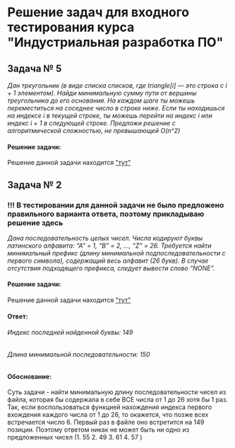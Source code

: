 #  Решение задач для входного тестирования курса "Индустриальная разработка ПО"

 ## Задача № 5
*Дан треугольник (в виде списка списков, где triangle[i] — это строка с i + 1 элементом). Найди минимальную сумму пути от вершины треугольника до его основания.
На каждом шаге ты можешь переместиться на соседнее число в строке ниже. Если ты находишься на индексе i в текущей строке, ты можешь перейти на индекс i или индекс i + 1 в следующей строке.
Предложи решение с алгоритмической сложностью, не превышающей O(n^2)*

#### Решение задачи:
Решение данной задачи находится ["тут"](https://github.com/BerezkaVika/entrance_testing/blob/main/untitled4/Program5.java)


 ## Задача № 2
 ### !!! В тестировании для данной задачи не было предложено правильного варианта ответа, поэтому прикладываю решение здесь
 *Дана последовательность целых чисел. Числа кодируют буквы латинского алфавита: “А” = 1, “B” = 2, …, “Z” = 26. Требуется найти минимальный префикс (длину минимальной подпоследовательности с первого символа), содержащий весь алфавит (26 букв). В случае отсутствия подходящего префикса, следует вывести слово “NONE”.*

 #### Решение задачи:
Решение данной задачи находится ["тут"](https://github.com/BerezkaVika/entrance_testing/blob/main/untitled4/Program2.java)

 #### Ответ:
###### Индекс последней найденной буквы: 149
###### Длина минимальной последовательности: 150

 #### Обоснование:
Суть задачи - найти минимальную длину последовательности чисел из файла, которая бы содержала в себе ВСЕ числа от 1 до 26 хотя бы 1 раз. Так, если воспользоваться функцией нахождения индекса первого вхождения каждого числа от 1 до 26, то окажется, что позже всех встречается число 6. Первый раз в файле оно встретится на 149 позиции. Поэтому ответом никак не может быть ни одно из предложенных чисел (1. 55   2. 49   3. 61   4. 57 )
